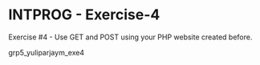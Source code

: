# INTPROG - Exercise-4
Exercise #4 - Use GET and POST using your PHP website created before.

grp5_yuliparjaym_exe4

